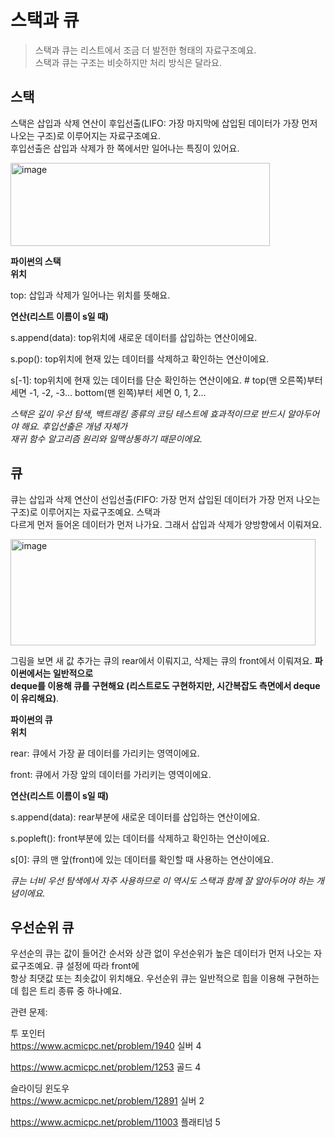 스택과 큐
===========
> 스택과 큐는 리스트에서 조금 더 발전한 형태의 자료구조예요.  
> 스택과 큐는 구조는 비슷하지만 처리 방식은 달라요.

스택
----------
스택은 삽입과 삭제 연산이 후입선출(LIFO: 가장 마지막에 삽입된 데이터가 가장 먼저 나오는 구조)로 이루어지는 자료구조예요.  
후입선출은 삽입과 삭제가 한 쪽에서만 일어나는 특징이 있어요. 

<img width="415" height="133" alt="image" src="https://github.com/user-attachments/assets/7eec76ad-81f5-4ec9-a115-aa117bfe3ff3" />

**파이썬의 스택**  
**위치**

top: 삽입과 삭제가 일어나는 위치를 뜻해요.   

**연산(리스트 이름이 s일 때)**

s.append(data): top위치에 새로운 데이터를 삽입하는 연산이에요.  

s.pop(): top위치에 현재 있는 데이터를 삭제하고 확인하는 연산이에요.  

s[-1]: top위치에 현재 있는 데이터를 단순 확인하는 연산이에요. # top(맨 오른쪽)부터 세면 -1, -2, -3... bottom(맨 왼쪽)부터 세면 0, 1, 2...  

*스택은 깊이 우선 탐색, 백트래킹 종류의 코딩 테스트에 효과적이므로 반드시 알아두어야 해요. 후입선출은 개념 자체가  
재귀 함수 알고리즘 원리와 일맥상통하기 때문이에요.*  

큐
-------------
큐는 삽입과 삭제 연산이 선입선출(FIFO: 가장 먼저 삽입된 데이터가 가장 먼저 나오는 구조)로 이루어지는 자료구조예요. 스택과  
다르게 먼저 들어온 데이터가 먼저 나가요. 그래서 삽입과 삭제가 양방향에서 이뤄져요.  

<img width="488" height="170" alt="image" src="https://github.com/user-attachments/assets/4a09582d-d290-4b35-8b47-4cba9718697f" />

그림을 보면 새 값 추가는 큐의 rear에서 이뤄지고, 삭제는 큐의 front에서 이뤄져요. **파이썬에서는 일반적으로   
deque를 이용해 큐를 구현해요 (리스트로도 구현하지만, 시간복잡도 측면에서 deque이 유리해요)**.

**파이썬의 큐**  
**위치**

rear: 큐에서 가장 끝 데이터를 가리키는 영역이에요.

front: 큐에서 가장 앞의 데이터를 가리키는 영역이에요.

**연산(리스트 이름이 s일 때)**

s.append(data): rear부분에 새로운 데이터를 삽입하는 연산이에요.  

s.popleft(): front부분에 있는 데이터를 삭제하고 확인하는 연산이에요.  

s[0]: 큐의 맨 앞(front)에 있는 데이터를 확인할 때 사용하는 연산이에요.  

*큐는 너비 우선 탐색에서 자주 사용하므로 이 역시도 스택과 함께 잘 알아두어야 하는 개념이에요.*

우선순위 큐
--------
우선순의 큐는 값이 들어간 순서와 상관 없이 우선순위가 높은 데이터가 먼저 나오는 자료구조예요. 큐 설정에 따라 front에  
항상 최댓값 또는 최솟값이 위치해요. 우선순위 큐는 일반적으로 힙을 이용해 구현하는데 힙은 트리 종류 중 하나예요.   

관련 문제:  

투 포인터  
<https://www.acmicpc.net/problem/1940> 실버 4   

<https://www.acmicpc.net/problem/1253> 골드 4  

슬라이딩 윈도우  
<https://www.acmicpc.net/problem/12891> 실버 2  

<https://www.acmicpc.net/problem/11003> 플래티넘 5

